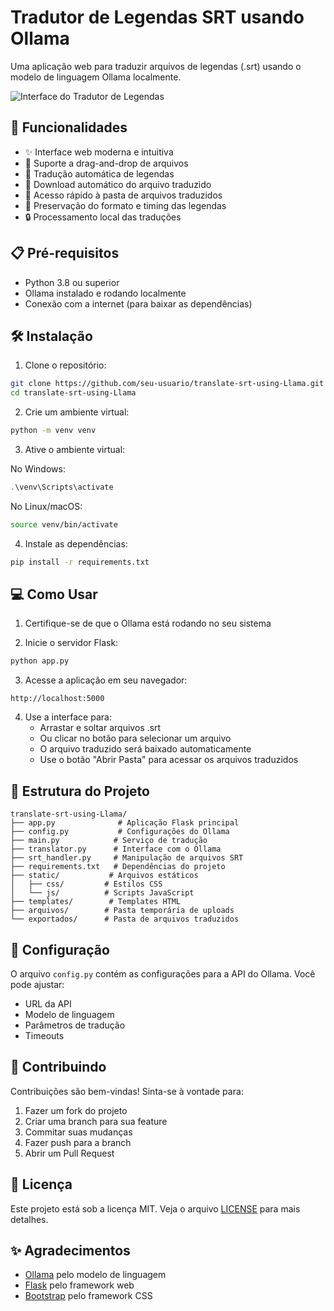 # Tradutor de Legendas SRT usando Ollama

Uma aplicação web para traduzir arquivos de legendas (.srt) usando o modelo de linguagem Ollama localmente.

![Interface do Tradutor de Legendas](static/images/preview.png)

## 🚀 Funcionalidades

- ✨ Interface web moderna e intuitiva
- 📁 Suporte a drag-and-drop de arquivos
- 🔄 Tradução automática de legendas
- 💾 Download automático do arquivo traduzido
- 📂 Acesso rápido à pasta de arquivos traduzidos
- 🎯 Preservação do formato e timing das legendas
- 🔒 Processamento local das traduções

## 📋 Pré-requisitos

- Python 3.8 ou superior
- Ollama instalado e rodando localmente
- Conexão com a internet (para baixar as dependências)

## 🛠️ Instalação

1. Clone o repositório:
```bash
git clone https://github.com/seu-usuario/translate-srt-using-Llama.git
cd translate-srt-using-Llama
```

2. Crie um ambiente virtual:
```bash
python -m venv venv
```

3. Ative o ambiente virtual:

No Windows:
```powershell
.\venv\Scripts\activate
```

No Linux/macOS:
```bash
source venv/bin/activate
```

4. Instale as dependências:
```bash
pip install -r requirements.txt
```

## 💻 Como Usar

1. Certifique-se de que o Ollama está rodando no seu sistema

2. Inicie o servidor Flask:
```bash
python app.py
```

3. Acesse a aplicação em seu navegador:
```
http://localhost:5000
```

4. Use a interface para:
   - Arrastar e soltar arquivos .srt
   - Ou clicar no botão para selecionar um arquivo
   - O arquivo traduzido será baixado automaticamente
   - Use o botão "Abrir Pasta" para acessar os arquivos traduzidos

## 📁 Estrutura do Projeto

```
translate-srt-using-Llama/
├── app.py              # Aplicação Flask principal
├── config.py           # Configurações do Ollama
├── main.py            # Serviço de tradução
├── translator.py      # Interface com o Ollama
├── srt_handler.py     # Manipulação de arquivos SRT
├── requirements.txt   # Dependências do projeto
├── static/           # Arquivos estáticos
│   ├── css/         # Estilos CSS
│   └── js/          # Scripts JavaScript
├── templates/        # Templates HTML
├── arquivos/        # Pasta temporária de uploads
└── exportados/      # Pasta de arquivos traduzidos
```

## 🔧 Configuração

O arquivo `config.py` contém as configurações para a API do Ollama. Você pode ajustar:
- URL da API
- Modelo de linguagem
- Parâmetros de tradução
- Timeouts

## 🤝 Contribuindo

Contribuições são bem-vindas! Sinta-se à vontade para:
1. Fazer um fork do projeto
2. Criar uma branch para sua feature
3. Commitar suas mudanças
4. Fazer push para a branch
5. Abrir um Pull Request

## 📄 Licença

Este projeto está sob a licença MIT. Veja o arquivo [LICENSE](LICENSE) para mais detalhes.

## ✨ Agradecimentos

- [Ollama](https://ollama.ai/) pelo modelo de linguagem
- [Flask](https://flask.palletsprojects.com/) pelo framework web
- [Bootstrap](https://getbootstrap.com/) pelo framework CSS 